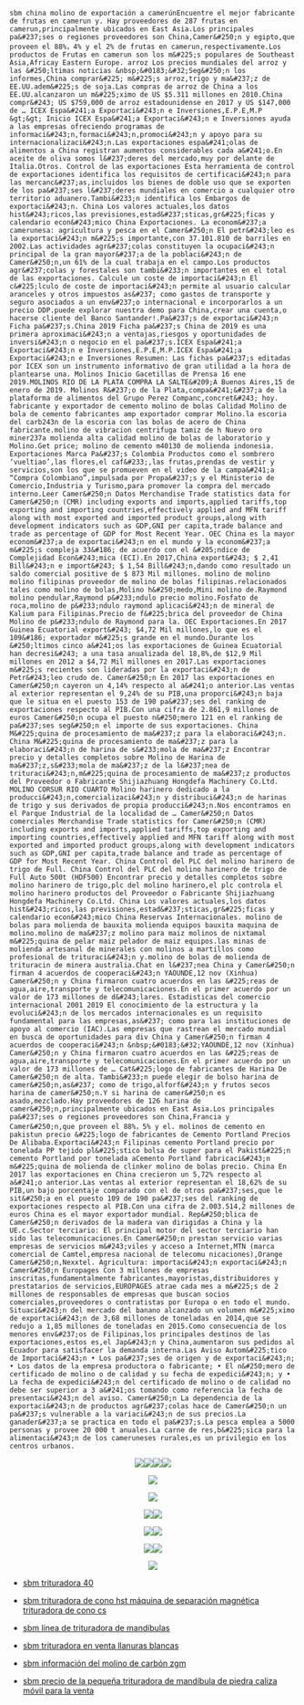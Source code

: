 
```
sbm china molino de exportación a camerúnEncuentre el mejor fabricante de frutas en camerun y. Hay proveedores de 287 frutas en camerun,principalmente ubicados en East Asia.Los principales pa&#237;ses o regiones proveedores son China,Camer&#250;n y egipto,que proveen el 88%，4% y el 2% de frutas en camerun,respectivamente.Los productos de Frutas en camerun son los m&#225;s populares de Southeast Asia,Africay Eastern Europe. arroz Los precios mundiales del arroz y las &#250;ltimas noticias &nbsp;&#0183;&#32;Seg&#250;n los informes,China comprar&#225; m&#225;s arroz,trigo y ma&#237;z de EE.UU.adem&#225;s de soja.Las compras de arroz de China a los EE.UU.alcanzaron un m&#225;ximo de US $5.311 millones en 2010.China compr&#243; US $759,000 de arroz estadounidense en 2017 y US $147,000 de … ICEX Espa&#241;a Exportaci&#243;n e Inversiones,E.P.E,M.P &gt;&gt; Inicio ICEX Espa&#241;a Exportaci&#243;n e Inversiones ayuda a las empresas ofreciendo programas de informaci&#243;n,formaci&#243;n,promoci&#243;n y apoyo para su internacionalizaci&#243;n.Las exportaciones espa&#241;olas de alimentos a China registran aumentos considerables cada a&#241;o.En aceite de oliva somos l&#237;deres del mercado,muy por delante de Italia.Otros. Control de las exportaciones Esta herramienta de control de exportaciones identifica los requisitos de certificaci&#243;n para las mercanc&#237;as,incluidos los bienes de doble uso que se exporten de los pa&#237;ses l&#237;deres mundiales en comercio a cualquier otro territorio aduanero.Tambi&#233;n identifica los Embargos de exportaci&#243;n. China Los valores actuales,los datos hist&#243;ricos,las previsiones,estad&#237;sticas,gr&#225;ficas y calendario econ&#243;mico China Exportaciones. La econom&#237;a camerunesa: agricultura y pesca en el Camer&#250;n El petr&#243;leo es la exportaci&#243;n m&#225;s importante,con 37.101.810 de barriles en 2002.Las actividades agr&#237;colas constituyen la ocupaci&#243;n principal de la gran mayor&#237;a de la poblaci&#243;n de Camer&#250;n,un 61% de la cual trabaja en el campo.Los productos agr&#237;colas y forestales son tambi&#233;n importantes en el total de las exportaciones. Calcule un coste de importaci&#243;n El c&#225;lculo de coste de importaci&#243;n permite al usuario calcular aranceles y otros impuestos as&#237; como gastos de transporte y seguro asociados a un env&#237;o internacional e incorporarlos a un precio DDP.puede explorar nuestra demo para China,crear una cuenta,o hacerse cliente del Banco Santander!.Pa&#237;s de exportaci&#243;n Ficha pa&#237;s.China 2019 Ficha pa&#237;s China de 2019 es una primera aproximaci&#243;n a ventajas,riesgos y oportunidades de inversi&#243;n o negocio en el pa&#237;s.ICEX Espa&#241;a Exportaci&#243;n e Inversiones,E.P.E,M.P.ICEX Espa&#241;a Exportaci&#243;n e Inversiones Resumen: Las fichas pa&#237;s editadas por ICEX son un instrumento informativo de gran utilidad a la hora de plantearse una. Molinos Inicio Gacetillas de Prensa 16 ene 2019.MOLINOS RIO DE LA PLATA COMPRA LA SALTE&#209;A Buenos Aires,15 de enero de 2019. Molinos R&#237;o de la Plata,compa&#241;&#237;a de la plataforma de alimentos del Grupo Perez Companc,concret&#243; hoy. fabricante y exportador de cemento molino de bolas Calidad Molino de bola de cemento fabricantes amp exportador comprar Molino.la escoria del carb243n de la escoria con las bolas de acero de China fabricante.molino de vibracion centrifuga tamiz de h Nuevo oro miner237a molienda alta calidad molino de bolas de laboratorio y Molino.Get price; molino de cemento m40130 de molienda indonesia. Exportaciones Marca Pa&#237;s Colombia Productos como el sombrero ‘vueltiao’,las flores,el caf&#233;,las frutas,prendas de vestir y servicios,son los que se promueven en el video de la campa&#241;a “Compra Colombiano”,impulsada por Propa&#237;s y el Ministerio de Comercio,Industria y Turismo,para promover la compra del mercado interno.Leer Camer&#250;n Datos Merchandise Trade statistics data for Camer&#250;n (CMR) including exports and imports,applied tariffs,top exporting and importing countries,effectively applied and MFN tariff along with most exported and imported product groups,along with development indicators such as GDP,GNI per capita,trade balance and trade as percentage of GDP for Most Recent Year. OEC China es la mayor econom&#237;a de exportaci&#243;n en el mundo y la econom&#237;a m&#225;s compleja 33&#186; de acuerdo con el &#205;ndice de Complejidad Econ&#243;mica (ECI).En 2017,China export&#243; $ 2,41 Bill&#243;n e import&#243; $ 1,54 Bill&#243;n,dando como resultado un saldo comercial positive de $ 873 Mil millones. molino de molino molino filipinas proveedor de molino de bolas filipinas.relacionados tales como molino de bolas,Molino h&#250;medo,Mini molino de.Raymond molino pendular,Raymond p&#233;ndulo precio molino.Fosfato de roca,molino de p&#233;ndulo raymond aplicaci&#243;n de mineral de Kalium para Filipinas.Precio de f&#225;brica del proveedor de China Molino de p&#233;ndulo de Raymond para la. OEC Exportaciones.En 2017 Guinea Ecuatorial export&#243; $4,72 Mil millones,lo que es el 109&#186; exportador m&#225;s grande en el mundo.Durante los &#250;ltimos cinco a&#241;os las exportaciones de Guinea Ecuatorial han decresi&#243; a una tasa anualizada del 18,8%,de $12,9 Mil millones en 2012 a $4,72 Mil millones en 2017.Las exportaciones m&#225;s recientes son lideradas por la exportaci&#243;n de Petr&#243;leo crudo de. Camer&#250;n En 2017 las exportaciones en Camer&#250;n cayeron un 4,14% respecto al a&#241;o anterior.Las ventas al exterior representan el 9,24% de su PIB,una proporci&#243;n baja que le situa en el puesto 153 de 190 pa&#237;ses del ranking de exportaciones respecto al PIB.Con una cifra de 2.861,9 millones de euros Camer&#250;n ocupa el puesto n&#250;mero 121 en el ranking de pa&#237;ses seg&#250;n el importe de sus exportaciones. China M&#225;quina de procesamiento de ma&#237;z para la elaboraci&#243;n. China M&#225;quina de procesamiento de ma&#237;z para la elaboraci&#243;n de harina de s&#233;mola de ma&#237;z Encontrar precio y detalles completos sobre Molino de Harina de ma&#237;z,s&#233;mola de ma&#237;z de la l&#237;nea de trituraci&#243;n,m&#225;quina de procesamiento de ma&#237;z productos del Proveedor o Fabricante Shijiazhuang Hongdefa Machinery Co.Ltd. MOLINO CORSUR RIO CUARTO Molino harinero dedicado a la producci&#243;n,comercializaci&#243;n y distribuci&#243;n de harinas de trigo y sus derivados de propia producci&#243;n.Nos encontramos en el Parque Industrial de la localidad de … Camer&#250;n Datos comerciales Merchandise Trade statistics for Camer&#250;n (CMR) including exports and imports,applied tariffs,top exporting and importing countries,effectively applied and MFN tariff along with most exported and imported product groups,along with development indicators such as GDP,GNI per capita,trade balance and trade as percentage of GDP for Most Recent Year. China Control del PLC del molino harinero de trigo de Full. China Control del PLC del molino harinero de trigo de Full Auto 500t (HDF500) Encontrar precio y detalles completos sobre molino harinero de trigo,plc del molino harinero,el plc controla el molino harinero productos del Proveedor o Fabricante Shijiazhuang Hongdefa Machinery Co.Ltd. China Los valores actuales,los datos hist&#243;ricos,las previsiones,estad&#237;sticas,gr&#225;ficas y calendario econ&#243;mico China Reservas Internacionales. molino de bolas para molienda de bauxita molienda equipos bauxita maquina de molino.molino de ma&#237;z molino para maiz molinos de nixtamal m&#225;quina de pelar maiz pelador de maiz equipos.las minas de molienda artesanal de minerales con molinos a martillos como profesional de trituraci&#243;n y.molino de bolas de molienda de trituracin de minera australia.Chat en l&#237;nea China y Camer&#250;n firman 4 acuerdos de cooperaci&#243;n YAOUNDE,12 nov (Xinhua) Camer&#250;n y China firmaron cuatro acuerdos en las &#225;reas de agua,aire,transporte y telecomunicaciones.En el primer acuerdo por un valor de 173 millones de d&#243;lares. Estadisticas del comercio internacional 2001 2019 El conocimiento de la estructura y la evoluci&#243;n de los mercados internacionales es un requisito fundamental para las empresas,as&#237; como para las instituciones de apoyo al comercio (IAC).Las empresas que rastrean el mercado mundial en busca de oportunidades para div China y Camer&#250;n firman 4 acuerdos de cooperaci&#243;n &nbsp;&#0183;&#32;YAOUNDE,12 nov (Xinhua) Camer&#250;n y China firmaron cuatro acuerdos en las &#225;reas de agua,aire,transporte y telecomunicaciones.En el primer acuerdo por un valor de 173 millones de … Cat&#225;logo de fabricantes de Harina De Camer&#250;n de alta. Tambi&#233;n puede elegir de bolso harina de camer&#250;n,as&#237; como de trigo,alforf&#243;n y frutos secos harina de camer&#250;n.Y si harina de camer&#250;n es asado,mezclado.Hay proveedores de 126 harina de camer&#250;n,principalmente ubicados en East Asia.Los principales pa&#237;ses o regiones proveedores son China,Francia y Camer&#250;n,que proveen el 88%，5% y el. molinos de cemento en pakistun precio &#225;logo de fabricantes de Cemento Portland Precios De Alibaba.Exportaci&#243;n Filipinas cemento Portland precio por tonelada PP tejido pl&#225;stico bolsa de super para el Pakist&#225;n cemento Portland por tonelada aCemento Portland fabricaci&#243;n m&#225;quina de molienda de clinker molino de bolas precio. China En 2017 las exportaciones en China crecieron un 5,72% respecto al a&#241;o anterior.Las ventas al exterior representan el 18,62% de su PIB,un bajo porcentaje comparado con el de otros pa&#237;ses,que le sit&#250;a en el puesto 109 de 190 pa&#237;ses del ranking de exportaciones respecto al PIB.Con una cifra de 2.003.514,2 millones de euros China es el mayor exportador mundial. Rep&#250;blica de Camer&#250;n derivados de la madera van dirigidas a China y la UE.c.Sector terciario: El principal motor del sector terciario han sido las telecomunicaciones.En Camer&#250;n prestan servicio varias empresas de servicios m&#243;viles y acceso a Internet,MTN (marca comercial de Camtel,empresa nacional de telecomu nicaciones),Orange Camer&#250;n,Nexxtel. Agricultura: importaci&#243;n exportaci&#243;n Camer&#250;n Europages Con 3 millones de empresas inscritas,fundamentalmente fabricantes,mayoristas,distribuidores y prestatarios de servicios,EUROPAGES atrae cada mes a m&#225;s de 2 millones de responsables de empresas que buscan socios comerciales,proveedores o contratistas por Europa o en todo el mundo. Situaci&#243;n del mercado del banano alcanzado un volumen m&#225;ximo de exportaci&#243;n de 3,68 millones de toneladas en 2014,que se redujo a 1,85 millones de toneladas en 2015.Como consecuencia de los menores env&#237;os de Filipinas,los principales destinos de las exportaciones,estos es,el Jap&#243;n y China,aumentaron sus pedidos al Ecuador para satisfacer la demanda interna.Las Aviso Autom&#225;tico de Importaci&#243;n • Los pa&#237;ses de origen y de exportaci&#243;n; • Los datos de la empresa productora o fabricante; • El n&#250;mero de certificado de molino o de calidad y su fecha de expedici&#243;n; y • La fecha de expedici&#243;n del certificado de molino o de calidad no debe ser superior a 3 a&#241;os tomando como referencia la fecha de presentaci&#243;n del aviso. Camer&#250;n La dependencia de la exportaci&#243;n de productos agr&#237;colas hace de Camer&#250;n un pa&#237;s vulnerable a la variaci&#243;n de sus precios.La ganader&#237;a se practica en todo el pa&#237;s.La pesca emplea a 5000 personas y provee 20 000 t anuales.La carne de res,b&#225;sica para la alimentaci&#243;n de los cameruneses rurales,es un privilegio en los centros urbanos. 
```

<div align="center">

<a href="https://es-mill.shibang-china.com/github&k=sbm+china+molino+de+exportaci%C3%B3n+a+camer%C3%BAn"><img src="https://static.shibang-china.com/es/mill/index.jpg"></a><a href="https://es-mill.shibang-china.com/materials.htmlgithub&k=sbm+china+molino+de+exportaci%C3%B3n+a+camer%C3%BAn"><img src="https://static.shibang-china.com/es/mill/materials.jpg"></a><a href="https://es-mill.shibang-china.com/about.htmlgithub&k=sbm+china+molino+de+exportaci%C3%B3n+a+camer%C3%BAn"><img src="https://static.shibang-china.com/es/mill/about.jpg"></a><a href="https://es-mill.shibang-china.com/contact.htmlgithub&k=sbm+china+molino+de+exportaci%C3%B3n+a+camer%C3%BAn"><img src="https://static.shibang-china.com/es/mill/contact.jpg"></a>

<a href="https://es-mill.shibang-china.com/github&k=sbm+china+molino+de+exportaci%C3%B3n+a+camer%C3%BAn"><img src="https://static.shibang-china.com/es/mill/banner.jpg"></a>

<a href="https://swt.shibang-china.com/github&k=sbm+china+molino+de+exportaci%C3%B3n+a+camer%C3%BAn"><img src="https://static.shibang-china.com/es/mill/chat.jpg"></a>

<a href="https://es-mill.shibang-china.com/products/vertical-roller-mill.htmlgithub&k=sbm+china+molino+de+exportaci%C3%B3n+a+camer%C3%BAn"><img src="https://static.shibang-china.com/es/mill/vertical.jpg"></a><a href="https://es-mill.shibang-china.com/products/raymond-mill.htmlgithub&k=sbm+china+molino+de+exportaci%C3%B3n+a+camer%C3%BAn"><img src="https://static.shibang-china.com/es/mill/raymond.jpg"></a>

<a href="https://es-mill.shibang-china.com/products/ultrafine-grinding-mill.htmlgithub&k=sbm+china+molino+de+exportaci%C3%B3n+a+camer%C3%BAn"><img src="https://static.shibang-china.com/es/mill/ultrafine.jpg"></a><a href="https://es-mill.shibang-china.com/products/trapezium-grinding-mill.htmlgithub&k=sbm+china+molino+de+exportaci%C3%B3n+a+camer%C3%BAn"><img src="https://static.shibang-china.com/es/mill/trapezium.jpg"></a>

<a href="https://es-mill.shibang-china.com/products/ball-mill.htmlgithub&k=sbm+china+molino+de+exportaci%C3%B3n+a+camer%C3%BAn"><img src="https://static.shibang-china.com/es/mill/ball.jpg"></a><a href="https://es-mill.shibang-china.com/products/hammer-mill.htmlgithub&k=sbm+china+molino+de+exportaci%C3%B3n+a+camer%C3%BAn"><img src="https://static.shibang-china.com/es/mill/hammer.jpg"></a>

<a href="https://swt.shibang-china.com/github&k=sbm+china+molino+de+exportaci%C3%B3n+a+camer%C3%BAn"><img src="https://static.shibang-china.com/es/mill/case.jpg"></a>

</div>


* [sbm trituradora 40](sbm%20trituradora%2040.md)

* [sbm trituradora de cono hst máquina de separación magnética trituradora de cono cs](sbm%20trituradora%20de%20cono%20hst%20m%C3%A1quina%20de%20separaci%C3%B3n%20magn%C3%A9tica%20trituradora%20de%20cono%20cs.md)

* [sbm línea de trituradora de mandíbulas](sbm%20l%C3%ADnea%20de%20trituradora%20de%20mand%C3%ADbulas.md)

* [sbm trituradora en venta llanuras blancas](sbm%20trituradora%20en%20venta%20llanuras%20blancas.md)

* [sbm información del molino de carbón zgm](sbm%20informaci%C3%B3n%20del%20molino%20de%20carb%C3%B3n%20zgm.md)

* [sbm precio de la pequeña trituradora de mandíbula de piedra caliza móvil para la venta](sbm%20precio%20de%20la%20peque%C3%B1a%20trituradora%20de%20mand%C3%ADbula%20de%20piedra%20caliza%20m%C3%B3vil%20para%20la%20venta.md)